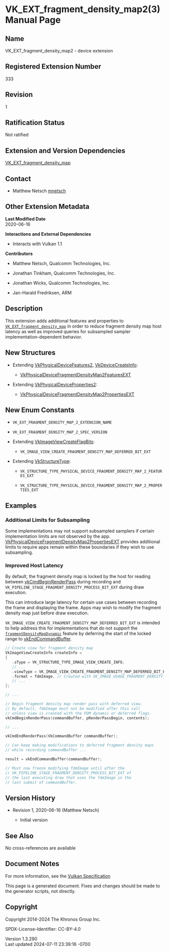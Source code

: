 # VK_EXT_fragment_density_map2(3) Manual Page

## Name

VK_EXT_fragment_density_map2 - device extension



## <a href="#_registered_extension_number" class="anchor"></a>Registered Extension Number

333

## <a href="#_revision" class="anchor"></a>Revision

1

## <a href="#_ratification_status" class="anchor"></a>Ratification Status

Not ratified

## <a href="#_extension_and_version_dependencies" class="anchor"></a>Extension and Version Dependencies

[VK_EXT_fragment_density_map](https://registry.khronos.org/vulkan/specs/1.3-extensions/man/html/VK_EXT_fragment_density_map.html)  

## <a href="#_contact" class="anchor"></a>Contact

- Matthew Netsch <a
  href="https://github.com/KhronosGroup/Vulkan-Docs/issues/new?body=%5BVK_EXT_fragment_density_map2%5D%20@mnetsch%0A*Here%20describe%20the%20issue%20or%20question%20you%20have%20about%20the%20VK_EXT_fragment_density_map2%20extension*"
  target="_blank" rel="nofollow noopener"><em></em>mnetsch</a>

## <a href="#_other_extension_metadata" class="anchor"></a>Other Extension Metadata

**Last Modified Date**  
2020-06-16

**Interactions and External Dependencies**  
- Interacts with Vulkan 1.1

**Contributors**  
- Matthew Netsch, Qualcomm Technologies, Inc.

- Jonathan Tinkham, Qualcomm Technologies, Inc.

- Jonathan Wicks, Qualcomm Technologies, Inc.

- Jan-Harald Fredriksen, ARM

## <a href="#_description" class="anchor"></a>Description

This extension adds additional features and properties to
[`VK_EXT_fragment_density_map`](https://registry.khronos.org/vulkan/specs/1.3-extensions/man/html/VK_EXT_fragment_density_map.html) in
order to reduce fragment density map host latency as well as improved
queries for subsampled sampler implementation-dependent behavior.

## <a href="#_new_structures" class="anchor"></a>New Structures

- Extending [VkPhysicalDeviceFeatures2](https://registry.khronos.org/vulkan/specs/1.3-extensions/man/html/VkPhysicalDeviceFeatures2.html),
  [VkDeviceCreateInfo](https://registry.khronos.org/vulkan/specs/1.3-extensions/man/html/VkDeviceCreateInfo.html):

  - [VkPhysicalDeviceFragmentDensityMap2FeaturesEXT](https://registry.khronos.org/vulkan/specs/1.3-extensions/man/html/VkPhysicalDeviceFragmentDensityMap2FeaturesEXT.html)

- Extending
  [VkPhysicalDeviceProperties2](https://registry.khronos.org/vulkan/specs/1.3-extensions/man/html/VkPhysicalDeviceProperties2.html):

  - [VkPhysicalDeviceFragmentDensityMap2PropertiesEXT](https://registry.khronos.org/vulkan/specs/1.3-extensions/man/html/VkPhysicalDeviceFragmentDensityMap2PropertiesEXT.html)

## <a href="#_new_enum_constants" class="anchor"></a>New Enum Constants

- `VK_EXT_FRAGMENT_DENSITY_MAP_2_EXTENSION_NAME`

- `VK_EXT_FRAGMENT_DENSITY_MAP_2_SPEC_VERSION`

- Extending [VkImageViewCreateFlagBits](https://registry.khronos.org/vulkan/specs/1.3-extensions/man/html/VkImageViewCreateFlagBits.html):

  - `VK_IMAGE_VIEW_CREATE_FRAGMENT_DENSITY_MAP_DEFERRED_BIT_EXT`

- Extending [VkStructureType](https://registry.khronos.org/vulkan/specs/1.3-extensions/man/html/VkStructureType.html):

  - `VK_STRUCTURE_TYPE_PHYSICAL_DEVICE_FRAGMENT_DENSITY_MAP_2_FEATURES_EXT`

  - `VK_STRUCTURE_TYPE_PHYSICAL_DEVICE_FRAGMENT_DENSITY_MAP_2_PROPERTIES_EXT`

## <a href="#_examples" class="anchor"></a>Examples

### <a href="#_additional_limits_for_subsampling" class="anchor"></a>Additional Limits for Subsampling

Some implementations may not support subsampled samplers if certain
implementation limits are not observed by the app.
[VkPhysicalDeviceFragmentDensityMap2PropertiesEXT](https://registry.khronos.org/vulkan/specs/1.3-extensions/man/html/VkPhysicalDeviceFragmentDensityMap2PropertiesEXT.html)
provides additional limits to require apps remain within these
boundaries if they wish to use subsampling.

### <a href="#_improved_host_latency" class="anchor"></a>Improved Host Latency

By default, the fragment density map is locked by the host for reading
between [vkCmdBeginRenderPass](https://registry.khronos.org/vulkan/specs/1.3-extensions/man/html/vkCmdBeginRenderPass.html) during
recording and `VK_PIPELINE_STAGE_FRAGMENT_DENSITY_PROCESS_BIT_EXT`
during draw execution.

This can introduce large latency for certain use cases between recording
the frame and displaying the frame. Apps may wish to modify the fragment
density map just before draw execution.

`VK_IMAGE_VIEW_CREATE_FRAGMENT_DENSITY_MAP_DEFERRED_BIT_EXT` is intended
to help address this for implementations that do not support the <a
href="https://registry.khronos.org/vulkan/specs/1.3-extensions/html/vkspec.html#features-fragmentDensityMapDynamic"
target="_blank"
rel="noopener"><code>fragmentDensityMapDynamic</code></a> feature by
deferring the start of the locked range to
[vkEndCommandBuffer](https://registry.khronos.org/vulkan/specs/1.3-extensions/man/html/vkEndCommandBuffer.html).

``` c
// Create view for fragment density map
VkImageViewCreateInfo createInfo =
{
   .sType = VK_STRUCTURE_TYPE_IMAGE_VIEW_CREATE_INFO,
   // ...
   .viewType = VK_IMAGE_VIEW_CREATE_FRAGMENT_DENSITY_MAP_DEFERRED_BIT_EXT,
   .format = fdmImage, // Created with VK_IMAGE_USAGE_FRAGMENT_DENSITY_MAP_BIT_EXT
   // ...
};

// ...

// Begin fragment density map render pass with deferred view.
// By default, fdmImage must not be modified after this call
// unless view is created with the FDM dynamic or deferred flags.
vkCmdBeginRenderPass(commandBuffer, pRenderPassBegin, contents);

// ...

vkCmdEndRenderPass(VkCommandBuffer commandBuffer);

// Can keep making modifications to deferred fragment density maps
// while recording commandBuffer ...

result = vkEndCommandBuffer(commandBuffer);

// Must now freeze modifying fdmImage until after the
// VK_PIPELINE_STAGE_FRAGMENT_DENSITY_PROCESS_BIT_EXT of
// the last executing draw that uses the fdmImage in the
// last submit of commandBuffer.
```

## <a href="#_version_history" class="anchor"></a>Version History

- Revision 1, 2020-06-16 (Matthew Netsch)

  - Initial version

## <a href="#_see_also" class="anchor"></a>See Also

No cross-references are available

## <a href="#_document_notes" class="anchor"></a>Document Notes

For more information, see the <a
href="https://registry.khronos.org/vulkan/specs/1.3-extensions/html/vkspec.html#VK_EXT_fragment_density_map2"
target="_blank" rel="noopener">Vulkan Specification</a>

This page is a generated document. Fixes and changes should be made to
the generator scripts, not directly.

## <a href="#_copyright" class="anchor"></a>Copyright

Copyright 2014-2024 The Khronos Group Inc.

SPDX-License-Identifier: CC-BY-4.0

Version 1.3.290  
Last updated 2024-07-11 23:39:16 -0700
